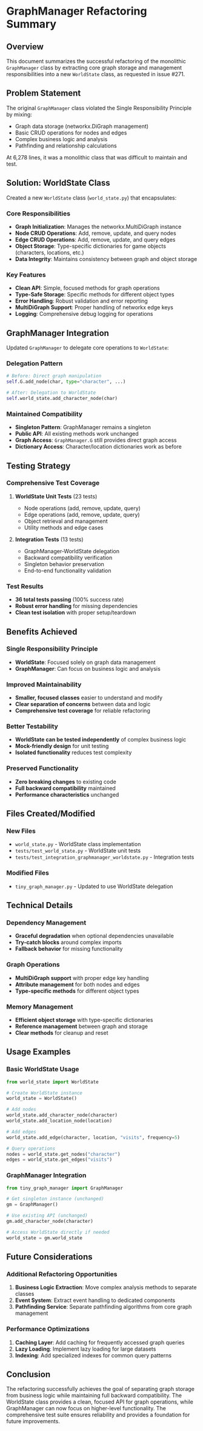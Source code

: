 # GraphManager Refactoring Summary

## Overview
This document summarizes the successful refactoring of the monolithic `GraphManager` class by extracting core graph storage and management responsibilities into a new `WorldState` class, as requested in issue #271.

## Problem Statement
The original `GraphManager` class violated the Single Responsibility Principle by mixing:
- Graph data storage (networkx.DiGraph management)
- Basic CRUD operations for nodes and edges
- Complex business logic and analysis
- Pathfinding and relationship calculations

At 6,278 lines, it was a monolithic class that was difficult to maintain and test.

## Solution: WorldState Class
Created a new `WorldState` class (`world_state.py`) that encapsulates:

### Core Responsibilities
- **Graph Initialization**: Manages the networkx.MultiDiGraph instance
- **Node CRUD Operations**: Add, remove, update, and query nodes
- **Edge CRUD Operations**: Add, remove, update, and query edges
- **Object Storage**: Type-specific dictionaries for game objects (characters, locations, etc.)
- **Data Integrity**: Maintains consistency between graph and object storage

### Key Features
- **Clean API**: Simple, focused methods for graph operations
- **Type-Safe Storage**: Specific methods for different object types
- **Error Handling**: Robust validation and error reporting
- **MultiDiGraph Support**: Proper handling of networkx edge keys
- **Logging**: Comprehensive debug logging for operations

## GraphManager Integration
Updated `GraphManager` to delegate core operations to `WorldState`:

### Delegation Pattern
```python
# Before: Direct graph manipulation
self.G.add_node(char, type="character", ...)

# After: Delegation to WorldState
self.world_state.add_character_node(char)
```

### Maintained Compatibility
- **Singleton Pattern**: GraphManager remains a singleton
- **Public API**: All existing methods work unchanged
- **Graph Access**: `GraphManager.G` still provides direct graph access
- **Dictionary Access**: Character/location dictionaries work as before

## Testing Strategy

### Comprehensive Test Coverage
1. **WorldState Unit Tests** (23 tests)
   - Node operations (add, remove, update, query)
   - Edge operations (add, remove, update, query)
   - Object retrieval and management
   - Utility methods and edge cases

2. **Integration Tests** (13 tests)
   - GraphManager-WorldState delegation
   - Backward compatibility verification
   - Singleton behavior preservation
   - End-to-end functionality validation

### Test Results
- **36 total tests passing** (100% success rate)
- **Robust error handling** for missing dependencies
- **Clean test isolation** with proper setup/teardown

## Benefits Achieved

### Single Responsibility Principle
- **WorldState**: Focused solely on graph data management
- **GraphManager**: Can focus on business logic and analysis

### Improved Maintainability
- **Smaller, focused classes** easier to understand and modify
- **Clear separation of concerns** between data and logic
- **Comprehensive test coverage** for reliable refactoring

### Better Testability
- **WorldState can be tested independently** of complex business logic
- **Mock-friendly design** for unit testing
- **Isolated functionality** reduces test complexity

### Preserved Functionality
- **Zero breaking changes** to existing code
- **Full backward compatibility** maintained
- **Performance characteristics** unchanged

## Files Created/Modified

### New Files
- `world_state.py` - WorldState class implementation
- `tests/test_world_state.py` - WorldState unit tests
- `tests/test_integration_graphmanager_worldstate.py` - Integration tests

### Modified Files
- `tiny_graph_manager.py` - Updated to use WorldState delegation

## Technical Details

### Dependency Management
- **Graceful degradation** when optional dependencies unavailable
- **Try-catch blocks** around complex imports
- **Fallback behavior** for missing functionality

### Graph Operations
- **MultiDiGraph support** with proper edge key handling
- **Attribute management** for both nodes and edges
- **Type-specific methods** for different object types

### Memory Management
- **Efficient object storage** with type-specific dictionaries
- **Reference management** between graph and storage
- **Clear methods** for cleanup and reset

## Usage Examples

### Basic WorldState Usage
```python
from world_state import WorldState

# Create WorldState instance
world_state = WorldState()

# Add nodes
world_state.add_character_node(character)
world_state.add_location_node(location)

# Add edges
world_state.add_edge(character, location, "visits", frequency=5)

# Query operations
nodes = world_state.get_nodes("character")
edges = world_state.get_edges("visits")
```

### GraphManager Integration
```python
from tiny_graph_manager import GraphManager

# Get singleton instance (unchanged)
gm = GraphManager()

# Use existing API (unchanged)
gm.add_character_node(character)

# Access WorldState directly if needed
world_state = gm.world_state
```

## Future Considerations

### Additional Refactoring Opportunities
1. **Business Logic Extraction**: Move complex analysis methods to separate classes
2. **Event System**: Extract event handling to dedicated components
3. **Pathfinding Service**: Separate pathfinding algorithms from core graph management

### Performance Optimizations
1. **Caching Layer**: Add caching for frequently accessed graph queries
2. **Lazy Loading**: Implement lazy loading for large datasets
3. **Indexing**: Add specialized indexes for common query patterns

## Conclusion
The refactoring successfully achieves the goal of separating graph storage from business logic while maintaining full backward compatibility. The WorldState class provides a clean, focused API for graph operations, while GraphManager can now focus on higher-level functionality. The comprehensive test suite ensures reliability and provides a foundation for future improvements.